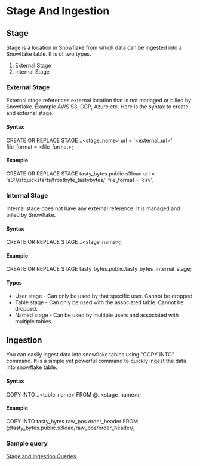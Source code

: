 # Stage And Ingestion
## Stage
Stage is a location in Snowflake from which data can be ingested into a Snowflake table. It is of two types.
1. External Stage
2. Internal Stage

### External Stage
External stage references external location that is not managed or billed by Snowflake. Example AWS S3, GCP, Azure etc. Here is the syntax to create and external stage.

#### Syntax
CREATE OR REPLACE STAGE <database>.<schema>.<stage_name>
url = '<external_url>'
file_format = <file_format>;

#### Example
CREATE OR REPLACE STAGE tasty_bytes.public.s3load
url = 's3://sfquickstarts/frostbyte_tastybytes/'
file_format = 'csv';

### Internal Stage
Internal stage does not have any external reference. It is managed and billed by Snowflake.

#### Syntax
CREATE OR REPLACE STAGE <database>.<schema>.<stage_name>;

#### Example
CREATE OR REPLACE STAGE tasty_bytes.public.tasty_bytes_internal_stage;

#### Types
* User stage - Can only be used by that specific user. Cannot be dropped.
* Table stage - Can only be used with the associated table. Cannot be dropped.
* Named stage - Can be used by multiple users and associated with multiple tables.

## Ingestion
You can easily ingest data into snowflake tables using "COPY INTO" command. It is a simple yet powerful command to quickly ingest the data into snowflake table.

#### Syntax
COPY INTO <database>.<schema>.<table_name> FROM @<database>.<schema>.<stage_name>/<path>;

#### Example
COPY INTO tasty_bytes.raw_pos.order_header
FROM @tasty_bytes.public.s3load/raw_pos/order_header/;

### Sample query
[Stage and Ingestion Queries](./stage_ingestion.sql)